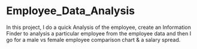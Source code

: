 # Employee_Data_Analysis
In this project, I do a quick Analysis of the employee, create an Information Finder to analysis a particular employee from the employee data	and then I go for a male vs female employee comparison chart & a salary spread.
